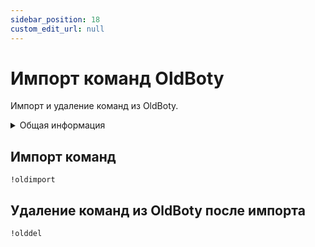 ```yaml
---
sidebar_position: 18
custom_edit_url: null
---
```


# Импорт команд OldBoty

Импорт и удаление команд из OldBoty.

<details>
  <summary>Общая информация</summary>
  <ul>
    <li><b>Название:</b> oldimport</li>
    <li><b>Элиасы:</b> olddel</li>
    <li><b>Кулдаун:</b> общий 5 секунд</li>
    <li><a href="https://github.com/Relanit/ModBoty/blob/master/ModBoty/cogs/oldboty_import.py"><b>Исходный код</b></a></li>
  </ul>
</details>


## Импорт команд
`!oldimport`

## Удаление команд из OldBoty после импорта
`!olddel`